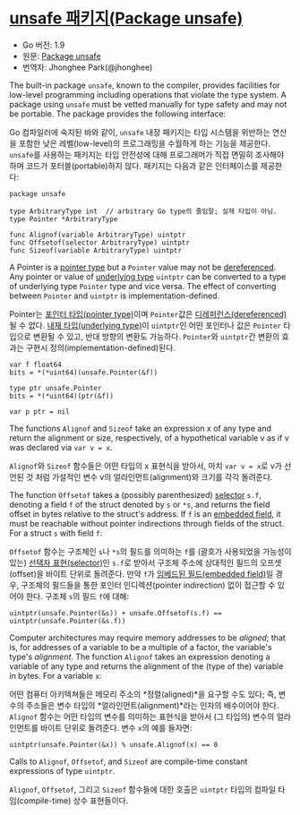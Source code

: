 # [unsafe 패키지(Package unsafe)](#package-unsafe)

* Go 버전: 1.9
* 원문: [Package unsafe](https://golang.org/ref/spec#Package_unsafe)
* 번역자: Jhonghee Park(@jhonghee)

The built-in package `unsafe`, known to the compiler, provides facilities for low-level programming including operations that violate the type system. A package using `unsafe` must be vetted manually for type safety and may not be portable. The package provides the following interface:

Go 컴파일러에 숙지된 바와 같이, `unsafe` 내장 패키지는 타입 시스템을 위반하는 연산을 포함한 낮은 레벨(low-level)의 프로그래밍을 수월하게 하는 기능을 제공한다. `unsafe`를 사용하는 패키지는 타입 안전성에 대해 프로그래머가 직접 면밀히 조사해야 하며 코드가 포터블(portable)하지 않다. 패키지는 다음과 같은 인터페이스를 제공한다:

```
package unsafe

type ArbitraryType int  // arbitrary Go type의 줄임말; 실제 타입이 아님.
type Pointer *ArbitraryType

func Alignof(variable ArbitraryType) uintptr
func Offsetof(selector ArbitraryType) uintptr
func Sizeof(variable ArbitraryType) uintptr
```

A Pointer is a [pointer type](/Types/pointer_types.html) but a `Pointer` value may not be [dereferenced](/Expressions/address_operators.html). Any pointer or value of [underlying type](/Types/) `uintptr` can be converted to a type of underlying type `Pointer` type and vice versa. The effect of converting between `Pointer` and `uintptr` is implementation-defined.

Pointer는 [포인터 타입(pointer type)](/Types/pointer_types.html)이며 `Pointer`값은 [디레퍼런스(dereferenced)](/Expressions/address_operators.html)될 수 없다. [내재 타입(underlying type)](/Types/)이 `uintptr`인 어떤 포인터나 값은 `Pointer` 타입으로 변환될 수 있고, 반대 방향의 변환도 가능하다. `Pointer`와 `uintptr`간 변환의 효과는 구현시 정의(implementation-defined)된다.

```
var f float64
bits = *(*uint64)(unsafe.Pointer(&f))

type ptr unsafe.Pointer
bits = *(*uint64)(ptr(&f))

var p ptr = nil
```

The functions `Alignof` and `Sizeof` take an expression x of any type and return the alignment or size, respectively, of a hypothetical variable v as if v was declared via `var v = x`.

`Alignof`와 `Sizeof` 함수들은 어떤 타입의 x 표현식을 받아서, 마치 `var v = x`로 v가 선언된 것 처럼 가설적인 변수 v의 얼라인먼트(alignment)와 크기를 각각 돌려준다.

The function `Offsetof` takes a (possibly parenthesized) [selector](/Expressions/selectors.html) `s.f`, denoting a field `f` of the struct denoted by `s` or `*s`, and returns the field offset in bytes relative to the struct's address. If `f` is an [embedded field](/Types/struct_types.html), it must be reachable without pointer indirections through fields of the struct. For a struct `s` with field `f`:

`Offsetof` 함수는 구조체인 `s`나 `*s`의 필드를 의미하는 `f`를 (괄호가 사용되었을 가능성이 있는) [선택자 표현(selector)](/Expressions/selectors.html)인 `s.f`로 받아서 구조체 주소에 상대적인 필드의 오프셋(offset)을 바이트 단위로 돌려준다. 만약 `f`가 [임베드된 필드(embedded field)](/Types/struct_types.html)일 경우, 구조체의 필드들을 통한 포인터 인디렉션(pointer indirection) 없이 접근할 수 있어야 한다. 구조체 `s`의 필드 `f`에 대해:

```
uintptr(unsafe.Pointer(&s)) + unsafe.Offsetof(s.f) == uintptr(unsafe.Pointer(&s.f))
```

Computer architectures may require memory addresses to be *aligned*; that is, for addresses of a variable to be a multiple of a factor, the variable's type's *alignment*. The function `Alignof` takes an expression denoting a variable of any type and returns the alignment of the (type of the) variable in bytes. For a variable `x`:

어떤 컴퓨터 아키텍쳐들은 메모리 주소의 *정렬(aligned)*을 요구할 수도 있다; 즉, 변수의 주소들은 변수 타입의 *얼라인먼트(alignment)*라는 인자의 배수이어야 한다. `Alignof` 함수는 어떤 타입의 변수를 의미하는 표현식을 받아서 (그 타입의) 변수의 얼라인먼트를 바이트 단위로 돌려준다. 변수 `x`의 예를 들자면:


```
uintptr(unsafe.Pointer(&x)) % unsafe.Alignof(x) == 0
```

Calls to `Alignof`, `Offsetof`, and `Sizeof` are compile-time constant expressions of type `uintptr`.

`Alignof`, `Offsetof`, 그리고 `Sizeof` 함수들에 대한 호출은 `uintptr` 타입의 컴파일 타임(compile-time) 상수 표현들이다.